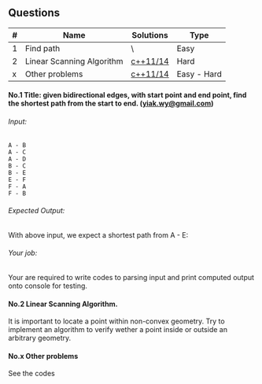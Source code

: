 ## Questions

| # | Name | Solutions | Type |
|---|------|-----------|------|
| 1 | Find path | \ | Easy |
| 2 | Linear Scanning Algorithm | [c++11/14](./algorithms/linear_scanning.cpp) | Hard | 
| x | Other problems | [c++11/14](./) | Easy - Hard |

#### No.1 Title: given bidirectional edges, with start point and end point, find the shortest path from the start to end. \(yiak.wy@gmail.com\)

###### Input:

```
A - B
A - C
A - D
B - C
B - E
E - F
F - A 
F - B
```

###### Expected Output:

With above input, we expect a shortest path from A - E:

###### Your job:

Your are required to write codes to parsing input and print computed output onto console for testing.

#### No.2 Linear Scanning Algorithm.

It is important to locate a point within non-convex geometry. Try to implement an algorithm to verify wether a point inside or outside an arbitrary geometry.

#### No.x Other problems

See the codes

